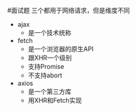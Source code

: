 #面试题 
三个都用于网络请求，但是维度不同

- ajax 
	- 是一个技术统称
- fetch
	- 是一个浏览器的原生API
	- 跟XHR一个级别
	- 支持Promise
	- 不支持abort
- axios
	- 是一个第三方库
	- 用XHR和Fetch实现
